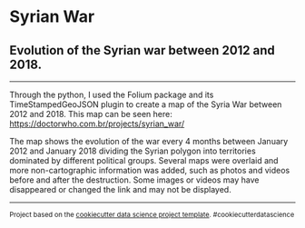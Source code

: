 Syrian War
==============================

Evolution of the Syrian war between 2012 and 2018.
------------

---

Through the python, I used the Folium package and its TimeStampedGeoJSON plugin to create a map of the Syria War between 2012 and 2018. This map can be seen here: https://doctorwho.com.br/projects/syrian_war/

The map shows the evolution of the war every 4 months between January 2012 and January 2018 dividing the Syrian polygon into territories dominated by different political groups.
Several maps were overlaid and more non-cartographic information was added, such as photos and videos before and after the destruction. Some images or videos may have disappeared or changed the link and may not be displayed.

---

<p><small> Project based on the <a target="_blank" href="https://drivendata.github.io/cookiecutter-data-science/">cookiecutter data science project template</a>. #cookiecutterdatascience</small></p>